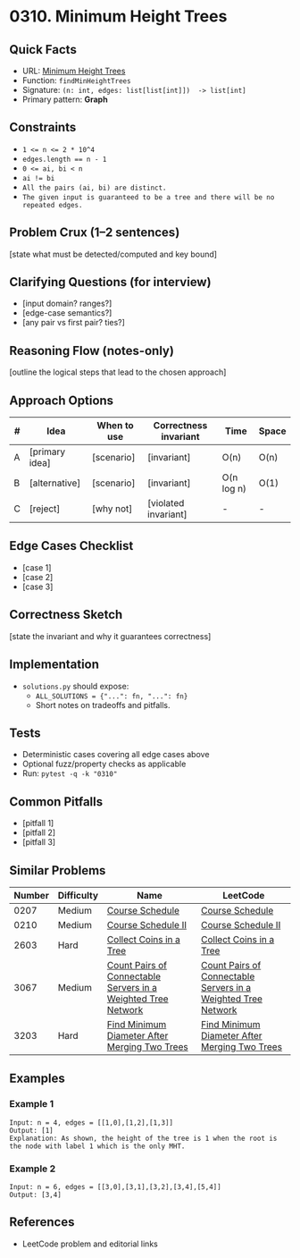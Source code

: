 # 0310. Minimum Height Trees

## Quick Facts

- URL: [Minimum Height Trees](https://leetcode.com/problems/minimum-height-trees/)
- Function: `findMinHeightTrees`
- Signature: `(n: int, edges: list[list[int]])  -> list[int]`
- Primary pattern: **Graph**

## Constraints

- `1 <= n <= 2 * 10^4`
- `edges.length == n - 1`
- `0 <= ai, bi < n`
- `ai != bi`
- `All the pairs (ai, bi) are distinct.`
- `The given input is guaranteed to be a tree and there will be no repeated edges.`

## Problem Crux (1–2 sentences)

[state what must be detected/computed and key bound]

## Clarifying Questions (for interview)

- [input domain? ranges?]
- [edge-case semantics?]
- [any pair vs first pair? ties?]

## Reasoning Flow (notes-only)

[outline the logical steps that lead to the chosen approach]

## Approach Options

| #   | Idea           | When to use | Correctness invariant | Time       | Space |
| --- | -------------- | ----------- | --------------------- | ---------- | ----- |
| A   | [primary idea] | [scenario]  | [invariant]           | O(n)       | O(n)  |
| B   | [alternative]  | [scenario]  | [invariant]           | O(n log n) | O(1)  |
| C   | [reject]       | [why not]   | [violated invariant]  | -          | -     |

## Edge Cases Checklist

- [case 1]
- [case 2]
- [case 3]

## Correctness Sketch

[state the invariant and why it guarantees correctness]

## Implementation

- `solutions.py` should expose:
    - `ALL_SOLUTIONS = {"...": fn, "...": fn}`
    - Short notes on tradeoffs and pitfalls.

## Tests

- Deterministic cases covering all edge cases above
- Optional fuzz/property checks as applicable
- Run: `pytest -q -k "0310"`

## Common Pitfalls

- [pitfall 1]
- [pitfall 2]
- [pitfall 3]

## Similar Problems

| Number | Difficulty | Name                                                                                                                                             | LeetCode                                                                                                                                                      |
| ------ | ---------- | ------------------------------------------------------------------------------------------------------------------------------------------------ | ------------------------------------------------------------------------------------------------------------------------------------------------------------- |
| 0207   | Medium     | [Course Schedule](../0207-course-schedule/readme.md)                                                                                             | [Course Schedule](https://leetcode.com/problems/course-schedule/)                                                                                             |
| 0210   | Medium     | [Course Schedule II](../0210-course-schedule-ii/readme.md)                                                                                       | [Course Schedule II](https://leetcode.com/problems/course-schedule-ii/)                                                                                       |
| 2603   | Hard       | [Collect Coins in a Tree](../2603-collect-coins-in-a-tree/readme.md)                                                                             | [Collect Coins in a Tree](https://leetcode.com/problems/collect-coins-in-a-tree/)                                                                             |
| 3067   | Medium     | [Count Pairs of Connectable Servers in a Weighted Tree Network](../3067-count-pairs-of-connectable-servers-in-a-weighted-tree-network/readme.md) | [Count Pairs of Connectable Servers in a Weighted Tree Network](https://leetcode.com/problems/count-pairs-of-connectable-servers-in-a-weighted-tree-network/) |
| 3203   | Hard       | [Find Minimum Diameter After Merging Two Trees](../3203-find-minimum-diameter-after-merging-two-trees/readme.md)                                 | [Find Minimum Diameter After Merging Two Trees](https://leetcode.com/problems/find-minimum-diameter-after-merging-two-trees/)                                 |

## Examples

### Example 1

```text
Input: n = 4, edges = [[1,0],[1,2],[1,3]]
Output: [1]
Explanation: As shown, the height of the tree is 1 when the root is the node with label 1 which is the only MHT.
```

### Example 2

```text
Input: n = 6, edges = [[3,0],[3,1],[3,2],[3,4],[5,4]]
Output: [3,4]
```

## References

- LeetCode problem and editorial links
